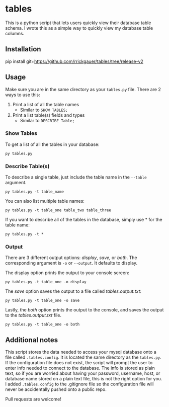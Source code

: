 # tables

This is a python script that lets users quickly view their database table schema. I wrote this as a simple way to quickly view my database table columns.

## Installation

pip install git+https://github.com/rrickgauer/tables/tree/release-v2

## Usage

Make sure you are in the same directory as your ```tables.py``` file. There are 2 ways to use this:

1. Print a list of all the table names
    * Similar to ```SHOW TABLES;```
2. Print a list table(s) fields and types
    * Similar to ```DESCRIBE Table;```

### Show Tables

To get a list of all the tables in your database:
```
py tables.py
```

### Describe Table(s)

To describe a single table, just include the table name in the ```--table``` argument.
```
py tables.py -t table_name
```

You can also list multiple table names:
```
py tables.py -t table_one table_two table_three
```

If you want to describe all of the tables in the database, simply use * for the table name:
```
py tables.py -t *
```

### Output

There are 3 different output options: *display*, *save*, or *both*. The corresponding argument is ```-o``` or ```--output```. It defaults to display.

The display option prints the output to your console screen:
```
py tables.py -t table_one -o display
```

The *save* option saves the output to a file called *tables.output.txt*:
```
py tables.py -t table_one -o save
```

Lastly, the *both* option prints the output to the console, and saves the output to the *tables.output.txt* file.
```
py tables.py -t table_one -o both
```

## Additional notes

This script stores the data needed to access your mysql database onto a file called ```.tables.config```. It is located the same directory as the ```tables.py```. If the configuration file does not exist, the script will prompt the user to enter info needed to connect to the database. The info is stored as plain text, so if you are worried about having your password, username, host, or database name stored on a plain text file, this is not the right option for you. I added ```.tables.config``` to the .gitignore file so the configuration file will never be accidentally pushed onto a public repo.

Pull requests are welcome!
